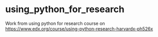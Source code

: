 # using_python_for_research
Work from using python for research course on https://www.edx.org/course/using-python-research-harvardx-ph526x
